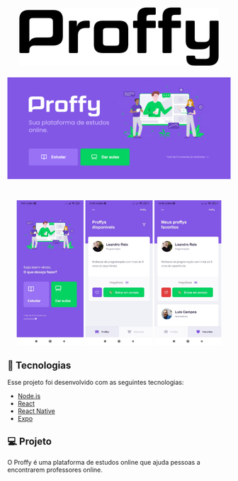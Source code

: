 <h1 align="center">
    <img alt="Proffy" title="Proffy" src=".github/logo.svg" />
</h1>
<p align="center">
  <img alt="Proffy" src=".github/landing.png" >
</p>
<br>
<p align="center">
  <img alt="Proffy" src=".github/landingMobile.jpg" width="30%">
  <img alt="Proffy" src=".github/disponiveis.jpg" width="30%">
  <img alt="Proffy" src=".github/favoritos.jpg" width="30%"> 
</p>

## 🚀 Tecnologias

Esse projeto foi desenvolvido com as seguintes tecnologias:

- [Node.js](https://nodejs.org/en/)
- [React](https://reactjs.org)
- [React Native](https://facebook.github.io/react-native/)
- [Expo](https://expo.io/)

## 💻 Projeto

O Proffy é uma plataforma de estudos online que ajuda pessoas a encontrarem professores online.
